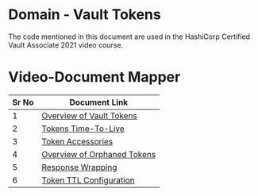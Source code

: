# Domain - Vault Tokens

The code mentioned in this document are used in the HashiCorp Certified Vault Associate 2021 video course.


# Video-Document Mapper

| Sr No | Document Link |
| ------ | ------ |
| 1 | [Overview of Vault Tokens][PlDa] |
| 2 | [Tokens Time-To-Live][PlDb] |
| 3 | [Token Accessories][PlDc] |
| 4 | [Overview of Orphaned Tokens][PlDd] |
| 5 | [Response Wrapping][PlDe] |
| 6 | [Token TTL Configuration][PlDf] |

[PlDa]: <https://github.com/zealvora/hashicorp-certified-vault-associate/blob/master/Domain%203%20-%20Vault%20Tokens/vault-tokens.md>
[PlDb]: <https://github.com/zealvora/hashicorp-certified-vault-associate/blob/master/Domain%203%20-%20Vault%20Tokens/ttl.md>
[PlDc]: <https://github.com/zealvora/hashicorp-certified-vault-associate/blob/master/Domain%203%20-%20Vault%20Tokens/accessor.md>
[PlDd]: <https://github.com/zealvora/hashicorp-certified-vault-associate/blob/master/Domain%203%20-%20Vault%20Tokens/orphan-token.md>
[PlDe]: <https://github.com/zealvora/hashicorp-certified-vault-associate/blob/master/Domain%203%20-%20Vault%20Tokens/response-wrapping.md>
[PlDf]: <https://github.com/zealvora/hashicorp-certified-vault-associate/blob/master/Domain%203%20-%20Vault%20Tokens/token-ttl.md>
